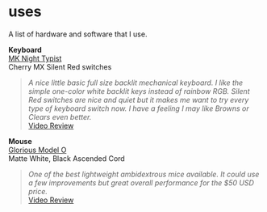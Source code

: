 # uses

A list of hardware and software that I use.

**Keyboard**  
[MK Night Typist](https://mechanicalkeyboards.com/shop/index.php?l=product_detail&p=4295)  
Cherry MX Silent Red switches
>*A nice little basic full size backlit mechanical keyboard. I like the simple one-color white backlit keys instead of rainbow RGB. Silent Red switches are nice and quiet but it makes me want to try every type of keyboard switch now. I have a feeling I may like Browns or Clears even better.*  
[Video Review](https://youtu.be/4o7bGb9CVuM)

**Mouse**  
[Glorious Model O](https://www.pcgamingrace.com/products/glorious-model-o-white)  
Matte White, Black Ascended Cord  
>*One of the best lightweight ambidextrous mice available. It could use a few improvements but great overall performance for the $50 USD price.*  
[Video Review](https://youtu.be/dKuVZH7584k)
